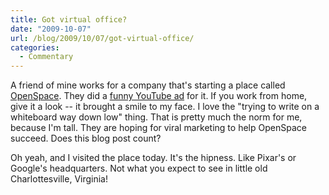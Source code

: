 ```yaml
---
title: Got virtual office?
date: "2009-10-07"
url: /blog/2009/10/07/got-virtual-office/
categories:
  - Commentary
---
```

A friend of mine works for a company that's starting a place called [OpenSpace][1]. They did a [funny YouTube ad][2] for it. If you work from home, give it a look -- it brought a smile to my face. I love the "trying to write on a whiteboard way down low" thing. That is pretty much the norm for me, because I'm tall. They are hoping for viral marketing to help OpenSpace succeed. Does this blog post count?

Oh yeah, and I visited the place today. It's the hipness. Like Pixar's or Google's headquarters. Not what you expect to see in little old Charlottesville, Virginia!

 [1]: http://getopenspace.com/
 [2]: http://www.youtube.com/watch?v=SyxvXBA0EHY
